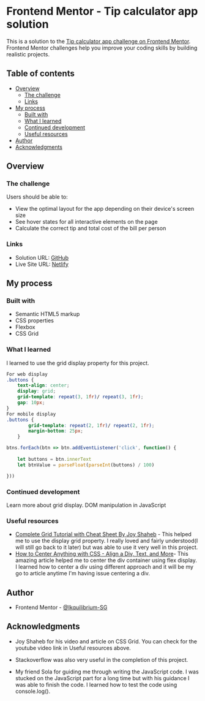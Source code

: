 # Frontend Mentor - Tip calculator app solution

This is a solution to the [Tip calculator app challenge on Frontend Mentor](https://www.frontendmentor.io/challenges/tip-calculator-app-ugJNGbJUX). Frontend Mentor challenges help you improve your coding skills by building realistic projects.

## Table of contents

- [Overview](#overview)
  - [The challenge](#the-challenge)
  - [Links](#links)
- [My process](#my-process)
  - [Built with](#built-with)
  - [What I learned](#what-i-learned)
  - [Continued development](#continued-development)
  - [Useful resources](#useful-resources)
- [Author](#author)
- [Acknowledgments](#acknowledgments)



## Overview

### The challenge

Users should be able to:

- View the optimal layout for the app depending on their device's screen size
- See hover states for all interactive elements on the page
- Calculate the correct tip and total cost of the bill per person



### Links

- Solution URL: [GitHub](https://github.com/Ikquilibrium-SG/tip-calculator-app-main.git)
- Live Site URL: [Netlify](https://calculator-tip-samz.netlify.app/)



## My process

### Built with

- Semantic HTML5 markup
- CSS properties
- Flexbox
- CSS Grid

### What I learned

I learned to use the grid display property for this project.


```css
For web display
.buttons {
    text-align: center;
    display: grid;
    grid-template: repeat(3, 1fr)/ repeat(3, 1fr);
    gap: 10px;
}
For mobile display
.buttons {
        grid-template: repeat(2, 1fr)/ repeat(2, 1fr);
        margin-bottom: 25px; 
    }
```
```js
btns.forEach(btn => btn.addEventListener('click', function() {
    
    let buttons = btn.innerText
    let btnValue = parseFloat(parseInt(buttons) / 100)

}))
```


### Continued development

Learn more about grid display.
DOM manipulation in JavaScript 


### Useful resources

- [Complete Grid Tutorial with Cheat Sheet By Joy Shaheb](https://www.example.com) - This helped me to use the display grid property. I really loved and fairly understood(I will still go back to it later) but was able to use it very well in this project.
- [How to Center Anything with CSS - Align a Div, Text, and More](https://www.freecodecamp.org/news/how-to-center-anything-with-css-align-a-div-text-and-more/amp/)- This amazing article helped me to center the div container using flex display. I learned how to center a div using different approach and it will be my go to article anytime I'm having issue centering a div.




## Author

- Frontend Mentor - [@Ikquilibrium-SG](https://www.frontendmentor.io/profile/Ikquilibrium-SG)


## Acknowledgments

- Joy Shaheb for his video and article on CSS Grid. You can check for the youtube video link in Useful resources above.

- Stackoverflow was also very useful in the completion of this project.

- My friend Sola for guiding me through writing the JavaScript code. I was stucked on the JavaScript part for a long time but with his guidance I was able to finish the code. I learned how to test the code using console.log(). 